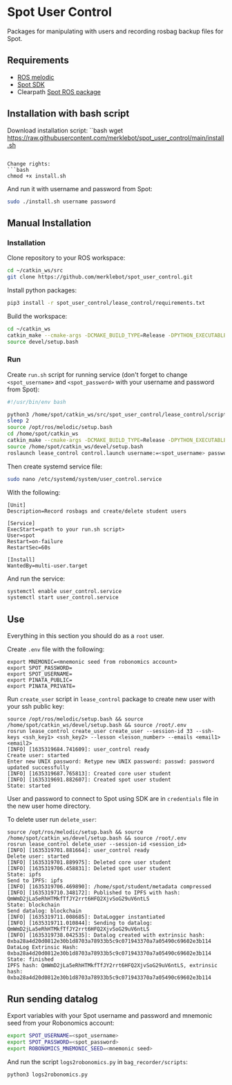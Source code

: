 # Spot User Control

Packages for manipulating with users and recording rosbag backup files for Spot.

## Requirements

* [ROS melodic](http://wiki.ros.org/melodic/Installation/Ubuntu)
* [Spot SDK](https://github.com/boston-dynamics/spot-sdk/blob/master/docs/python/quickstart.md)
* Clearpath [Spot ROS package](https://clearpathrobotics.com/assets/guides/melodic/spot-ros/ros_setup.html)

## Installation with bash script

Download installation script:
``bash
wget https://raw.githubusercontent.com/merklebot/spot_user_control/main/install.sh
```

Change rights:
```bash
chmod +x install.sh
```

And run it with username and password from Spot:

```bash
sudo ./install.sh username password
```

## Manual Installation

### Installation 

Clone repository to your ROS workspace:
```bash
cd ~/catkin_ws/src
git clone https://github.com/merklebot/spot_user_control.git
```
Install python packages:
```bash
pip3 install -r spot_user_control/lease_control/requirements.txt
```
Build the workspace:
```bash
cd ~/catkin_ws
catkin_make --cmake-args -DCMAKE_BUILD_TYPE=Release -DPYTHON_EXECUTABLE=/usr/bin/python3 -DPYTHON_INCLUDE_DIR=/usr/include/python3.6m -DPYTHON_LIBRARY=/usr/lib/x86_64-linux-gnu/libpython3.6m.so
source devel/setup.bash
```

### Run

Create `run.sh` script for running service (don't forget to change `<spot_username>` and `<spot_password>` with your username and password from Spot):
```bash
#!/usr/bin/env bash

python3 /home/spot/catkin_ws/src/spot_user_control/lease_control/scripts/wait4spot.py
sleep 2
source /opt/ros/melodic/setup.bash
cd /home/spot/catkin_ws
catkin_make --cmake-args -DCMAKE_BUILD_TYPE=Release -DPYTHON_EXECUTABLE=/usr/bin/python3 -DPYTHON_INCLUDE_DIR=/usr/include/python3.6m -DPYTHON_LIBRARY=/usr/lib/x86_64-linux-gnu/libpython3.6m.so
source /home/spot/catkin_ws/devel/setup.bash
roslaunch lease_control control.launch username:=<spot_username> password:=<spot_password>
```

Then create systemd service file: 

```bash
sudo nano /etc/systemd/system/user_control.service
```

With the following:
```
[Unit]
Description=Record rosbags and create/delete student users

[Service]
ExecStart=<path to your run.sh script>
User=spot
Restart=on-failure
RestartSec=60s

[Install]
WantedBy=multi-user.target
```

And run the service:
```bash 
systemctl enable user_control.service
systemctl start user_control.service
```

## Use

Everything in this section you should do as a `root` user.

Create `.env` file with the following:
```
export MNEMONIC=<mnemonic seed from robonomics account>
export SPOT_PASSWORD=
export SPOT_USERNAME=
export PINATA_PUBLIC=
export PINATA_PRIVATE=
```

Run `create_user` script in `lease_control` package to create new user with your ssh public key:

```console
source /opt/ros/melodic/setup.bash && source /home/spot/catkin_ws/devel/setup.bash && source /root/.env
rosrun lease_control create_user create_user --session-id 33 --ssh-keys <ssh_key1> <ssh_key2> --lesson <lesson_number> --emails <email1> <email2>
[INFO] [1635319684.741609]: user_control ready
Create user: started
Enter new UNIX password: Retype new UNIX password: passwd: password updated successfully
[INFO] [1635319687.765813]: Created core user student
[INFO] [1635319691.882607]: Created spot user student
State: started
```

User and password to connect to Spot using SDK are in `credentials` file in the new user home directory.

To delete user run `delete_user`:

```console
source /opt/ros/melodic/setup.bash && source /home/spot/catkin_ws/devel/setup.bash && source /root/.env
rosrun lease_control delete_user --session-id <session_id>
[INFO] [1635319701.881664]: user_control ready
Delete user: started
[INFO] [1635319701.889975]: Deleted core user student
[INFO] [1635319706.458831]: Deleted spot user student
State: ipfs
Send to IPFS: ipfs
[INFO] [1635319706.469890]: /home/spot/student/metadata compressed
[INFO] [1635319710.348172]: Published to IPFS with hash: QmWmD2jLa5eRhHTMkfTfJY2rrt6HFQ2XjvSoG29uV6ntLS
State: blockchain
Send datalog: blockchain
[INFO] [1635319711.008685]: DataLogger instantiated
[INFO] [1635319711.010844]: Sending to datalog: QmWmD2jLa5eRhHTMkfTfJY2rrt6HFQ2XjvSoG29uV6ntLS
[INFO] [1635319738.042535]: Datalog created with extrinsic hash: 0xba28a4d20d0812e30b1d8703a78933b5c9c071943370a7a05490c69602e3b114
DataLog Extrinsic Hash: 0xba28a4d20d0812e30b1d8703a78933b5c9c071943370a7a05490c69602e3b114
State: finished
IPFS hash: QmWmD2jLa5eRhHTMkfTfJY2rrt6HFQ2XjvSoG29uV6ntLS, extrinsic hash: 0xba28a4d20d0812e30b1d8703a78933b5c9c071943370a7a05490c69602e3b114
```

## Run sending datalog
Export variables with your Spot username and password and mnemonic seed from your Robonomics account:
```bash
export SPOT_USERNAME=<spot_username>
export SPOT_PASSWORD=<spot_password>
export ROBONOMICS_MNEMONIC_SEED=<mnemonic seed>
```
And run the script `logs2robonomics.py` in `bag_recorder/scripts`:
```bash
python3 logs2robonomics.py
```
